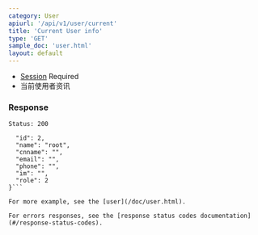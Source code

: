 ```yaml
---
category: User
apiurl: '/api/v1/user/current'
title: 'Current User info'
type: 'GET'
sample_doc: 'user.html'
layout: default
---
```


* [Session](#/authentication) Required
* 当前使用者资讯

### Response

```Status: 200```
```{
  "id": 2,
  "name": "root",
  "cnname": "",
  "email": "",
  "phone": "",
  "im": "",
  "role": 2
}```

For more example, see the [user](/doc/user.html).

For errors responses, see the [response status codes documentation](#/response-status-codes).
